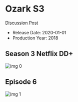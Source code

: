 # Ozark S3

[Discussion Post](https://www.avsforum.com/threads/bass-eq-for-filtered-movies.2995212/post-59418556)

* Release Date: 2020-01-01
* Production Year: 2018

## Season 3 Netflix DD+

![img 0](https://i.imgur.com/7tvZ2V2.jpg)

## Episode 6

![img 1](https://i.imgur.com/Uww1HRE.jpg)

